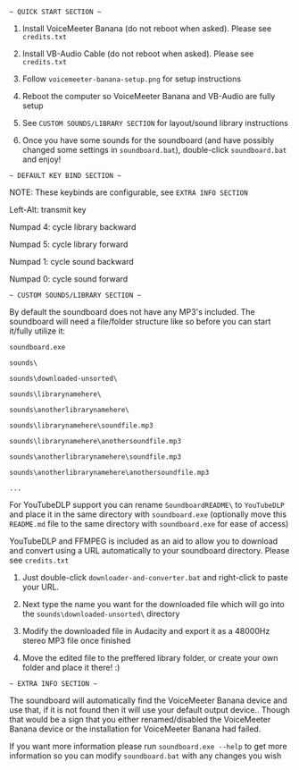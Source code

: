 ~~~~~~~~~~~~~~~~~~~~~~~
~ QUICK START SECTION ~
~~~~~~~~~~~~~~~~~~~~~~~

1. Install VoiceMeeter Banana (do not reboot when asked). Please see `credits.txt`

2. Install VB-Audio Cable (do not reboot when asked). Please see `credits.txt`

3. Follow `voicemeeter-banana-setup.png` for setup instructions

4. Reboot the computer so VoiceMeeter Banana and VB-Audio are fully setup

5. See `CUSTOM SOUNDS/LIBRARY SECTION` for layout/sound library instructions

6. Once you have some sounds for the soundboard (and have possibly changed some settings in `soundboard.bat`), double-click `soundboard.bat` and enjoy!

~~~~~~~~~~~~~~~~~~~~~~~~~~~~
~ DEFAULT KEY BIND SECTION ~
~~~~~~~~~~~~~~~~~~~~~~~~~~~~

NOTE: These keybinds are configurable, see `EXTRA INFO SECTION`

Left-Alt: transmit key

Numpad 4: cycle library backward

Numpad 5: cycle library forward

Numpad 1: cycle sound backward

Numpad 0: cycle sound forward

~~~~~~~~~~~~~~~~~~~~~~~~~~~~~~~~~
~ CUSTOM SOUNDS/LIBRARY SECTION ~
~~~~~~~~~~~~~~~~~~~~~~~~~~~~~~~~~

By default the soundboard does not have any MP3's included.
The soundboard will need a file/folder structure like so before you can start it/fully utilize it:

`soundboard.exe`

`sounds\`

`sounds\downloaded-unsorted\`

`sounds\librarynamehere\`

`sounds\anotherlibrarynamehere\`

`sounds\librarynamehere\soundfile.mp3`

`sounds\librarynamehere\anothersoundfile.mp3`

`sounds\anotherlibrarynamehere\soundfile.mp3`

`sounds\anotherlibrarynamehere\anothersoundfile.mp3`

`...`

For YouTubeDLP support you can rename `SoundboardREADME\` to `YouTubeDLP` and place it in the same directory with `soundboard.exe` (optionally move this `README.md` file to the same directory with `soundboard.exe` for ease of access)

YouTubeDLP and FFMPEG is included as an aid to allow you to download and convert using a URL automatically to your soundboard directory.
Please see `credits.txt`

1. Just double-click `downloader-and-converter.bat` and right-click to paste your URL.

2. Next type the name you want for the downloaded file which will go into the `sounds\downloaded-unsorted\` directory

3. Modify the downloaded file in Audacity and export it as a 48000Hz stereo MP3 file once finished

4. Move the edited file to the preffered library folder, or create your own folder and place it there! :)

~~~~~~~~~~~~~~~~~~~~~~
~ EXTRA INFO SECTION ~
~~~~~~~~~~~~~~~~~~~~~~

The soundboard will automatically find the VoiceMeeter Banana device and use that, if it is not found then it will use your default output device.. 
Though that would be a sign that you either renamed/disabled the VoiceMeeter Banana device or the installation for VoiceMeeter Banana had failed.

If you want more information please run `soundboard.exe --help` to get more information so you can modify `soundboard.bat` with any changes you wish